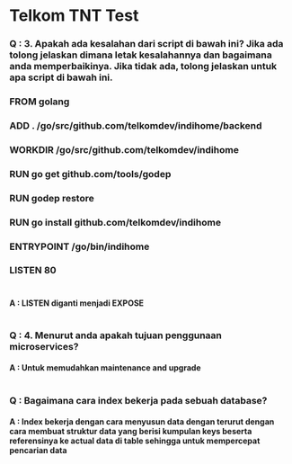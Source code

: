 # Telkom TNT Test

### Q : 3. Apakah ada kesalahan dari script di bawah ini? Jika ada tolong jelaskan dimana letak kesalahannya dan bagaimana anda memperbaikinya. Jika tidak ada, tolong jelaskan untuk apa script di bawah ini.

### FROM golang
### ADD . /go/src/github.com/telkomdev/indihome/backend
### WORKDIR /go/src/github.com/telkomdev/indihome
### RUN go get github.com/tools/godep
### RUN godep restore
### RUN go install github.com/telkomdev/indihome
### ENTRYPOINT /go/bin/indihome
### LISTEN 80
#
#### A : LISTEN diganti menjadi EXPOSE
#
### Q : 4. Menurut anda apakah tujuan penggunaan microservices?
#### A : Untuk memudahkan maintenance and upgrade
#
### Q : Bagaimana cara index bekerja pada sebuah database?
#### A : Index bekerja dengan cara menyusun data dengan terurut dengan cara membuat struktur data yang berisi kumpulan keys beserta referensinya ke actual data di table sehingga untuk mempercepat pencarian data


